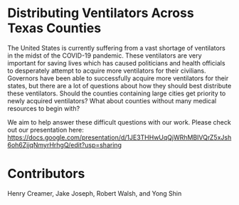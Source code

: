 # Distributing Ventilators Across Texas Counties
The United States is currently suffering from a vast shortage of ventilators in the midst of the COVID-19 pandemic. These ventilators are very important for saving lives which has caused politicians and health officials to desperately attempt to acquire more ventilators for their civilians. Governors have been able to successfully acquire more ventilators for their states, but there are a lot of questions about how they should best distribute these ventilators. Should the counties containing large cities get priority to newly acquired ventilators? What about counties without many medical resources to begin with?

We aim to help answer these difficult questions with our work. Please check out our presentation here: https://docs.google.com/presentation/d/1JE3THHwUqQjWRhMBIVQrZ5xJsh6oh6ZjjqNmyrHrhgQ/edit?usp=sharing

# Contributors
Henry Creamer, Jake Joseph, Robert Walsh, and Yong Shin
